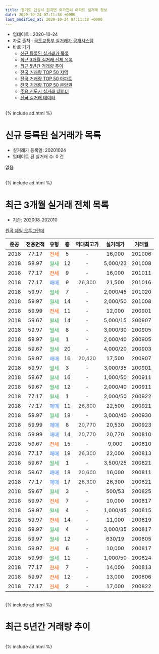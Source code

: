 ```yaml
---
title: 경기도 안성시 원곡면 외가천리 아파트 실거래 정보
date: 2020-10-24 07:11:38 +0900
last_modified_at: 2020-10-24 07:11:38 +0900
---
```


* 업데이트 : 2020-10-24
* 자료 출처 : [국토교통부 실거래가 공개시스템](http://rt.molit.go.kr)
* 바로 가기
    * [신규 등록된 실거래가 목록](#신규-등록된-실거래가-목록)
    * [최근 3개월 실거래 전체 목록](#최근-3개월-실거래-전체-목록)
    * [최근 5년간 거래량 추이](#최근-5년간-거래량-추이)
    * [전국 거래량 TOP 50 지역](https://inasie.github.io/apt-trade-info/최근-3개월-전국에서-가장-거래가-많이-발생한-지역)
    * [전국 거래량 TOP 50 아파트](https://inasie.github.io/apt-trade-info/최근-3개월-전국에서-가장-거래가-많이-발생한-아파트)
    * [전국 거래량 TOP 50 분양권](https://inasie.github.io/apt-trade-info/최근-3개월-전국에서-가장-거래가-많이-발생한-분양권)
    * [주요 신도시 실거래 데이터](https://inasie.github.io/apt-trade-info/주요-신도시)
    * [전국 실거래 데이터](https://inasie.github.io/apt-trade-info/전국)
<br>
{% include ad.html %}
<br>

# 신규 등록된 실거래가 목록
* 실거래가 등록일: 20201024
* 업데이트 된 실거래 수: 0 건

없음

<br>
{% include ad.html %}
<br>

# 최근 3개월 실거래 전체 목록
* 기준: 202008-202010


[원곡 제일 오투그란데](https://search.naver.com/search.naver?query=%EA%B2%BD%EA%B8%B0%EB%8F%84+%EC%95%88%EC%84%B1%EC%8B%9C+%EC%9B%90%EA%B3%A1%EB%A9%B4+%EC%99%B8%EA%B0%80%EC%B2%9C%EB%A6%AC+%EC%9B%90%EA%B3%A1+%EC%A0%9C%EC%9D%BC+%EC%98%A4%ED%88%AC%EA%B7%B8%EB%9E%80%EB%8D%B0)

|준공|전용면적|유형|층|역대최고가|실거래가|거래월|
|:---:|:---:|:---:|:---:|:---:|:---:|:---:|
|2018|77.17|<span style="color:#ff5a00">전세</span>|5|<span style="color:#444444">-</span>|16,000|201006|
|2018|59.97|<span style="color:#34a853">월세</span>|12|<span style="color:#444444">-</span>|5,000/23|201008|
|2018|77.17|<span style="color:#ff5a00">전세</span>|9|<span style="color:#444444">-</span>|16,000|201011|
|2018|77.17|<span style="color:#4285f3">매매</span>|9|<span style="color:#444444">26,300</span>|21,500|201016|
|2018|59.97|<span style="color:#34a853">월세</span>|7|<span style="color:#444444">-</span>|2,000/45|201020|
|2018|59.97|<span style="color:#34a853">월세</span>|14|<span style="color:#444444">-</span>|2,000/50|201008|
|2018|59.99|<span style="color:#ff5a00">전세</span>|11|<span style="color:#444444">-</span>|12,000|200901|
|2018|59.67|<span style="color:#34a853">월세</span>|14|<span style="color:#444444">-</span>|5,000/15|200907|
|2018|59.97|<span style="color:#34a853">월세</span>|8|<span style="color:#444444">-</span>|3,000/30|200905|
|2018|59.97|<span style="color:#34a853">월세</span>|1|<span style="color:#444444">-</span>|2,000/40|200905|
|2018|59.67|<span style="color:#34a853">월세</span>|20|<span style="color:#444444">-</span>|4,000/20|200903|
|2018|59.97|<span style="color:#4285f3">매매</span>|16|<span style="color:#444444">20,420</span>|17,500|200907|
|2018|59.97|<span style="color:#34a853">월세</span>|3|<span style="color:#444444">-</span>|3,000/35|200901|
|2018|59.67|<span style="color:#34a853">월세</span>|16|<span style="color:#444444">-</span>|1,000/50|200911|
|2018|59.67|<span style="color:#34a853">월세</span>|12|<span style="color:#444444">-</span>|2,000/40|200911|
|2018|77.17|<span style="color:#34a853">월세</span>|1|<span style="color:#444444">-</span>|2,000/50|200922|
|2018|77.17|<span style="color:#4285f3">매매</span>|11|<span style="color:#444444">26,300</span>|22,500|200921|
|2018|59.97|<span style="color:#34a853">월세</span>|19|<span style="color:#444444">-</span>|3,000/40|200930|
|2018|59.99|<span style="color:#4285f3">매매</span>|8|<span style="color:#444444">20,770</span>|20,530|200923|
|2018|59.99|<span style="color:#4285f3">매매</span>|14|<span style="color:#444444">20,770</span>|20,770|200810|
|2018|59.67|<span style="color:#ff5a00">전세</span>|15|<span style="color:#444444">-</span>|9,000|200810|
|2018|77.17|<span style="color:#4285f3">매매</span>|19|<span style="color:#444444">26,300</span>|22,000|200813|
|2018|59.67|<span style="color:#34a853">월세</span>|1|<span style="color:#444444">-</span>|3,500/25|200821|
|2018|59.67|<span style="color:#4285f3">매매</span>|18|<span style="color:#444444">20,600</span>|16,000|200811|
|2018|77.17|<span style="color:#4285f3">매매</span>|17|<span style="color:#444444">26,300</span>|26,300|200821|
|2018|59.67|<span style="color:#34a853">월세</span>|3|<span style="color:#444444">-</span>|500/53|200825|
|2018|59.97|<span style="color:#ff5a00">전세</span>|7|<span style="color:#444444">-</span>|10,000|200817|
|2018|59.97|<span style="color:#34a853">월세</span>|4|<span style="color:#444444">-</span>|1,000/45|200815|
|2018|59.97|<span style="color:#ff5a00">전세</span>|14|<span style="color:#444444">-</span>|11,000|200819|
|2018|59.97|<span style="color:#34a853">월세</span>|4|<span style="color:#444444">-</span>|3,000/35|200817|
|2018|59.97|<span style="color:#34a853">월세</span>|12|<span style="color:#444444">-</span>|630/19|200805|
|2018|59.97|<span style="color:#ff5a00">전세</span>|6|<span style="color:#444444">-</span>|10,000|200817|
|2018|59.99|<span style="color:#34a853">월세</span>|11|<span style="color:#444444">-</span>|1,000/50|200824|
|2018|77.17|<span style="color:#ff5a00">전세</span>|7|<span style="color:#444444">-</span>|14,000|200813|
|2018|59.97|<span style="color:#ff5a00">전세</span>|12|<span style="color:#444444">-</span>|13,000|200806|
|2018|77.17|<span style="color:#ff5a00">전세</span>|2|<span style="color:#444444">-</span>|17,000|200822|


<br>
{% include ad.html %}
<br>

# 최근 5년간 거래량 추이


<div style="width:100%;">
    <canvas id="deal_progress" height="200"></canvas>
</div>

<script>
new Chart(document.getElementById("deal_progress"), {
    type: 'line',
    data: {
        labels: ['201510','201511','201512','201601','201602','201603','201604','201605','201606','201607','201608','201609','201610','201611','201612','201701','201702','201703','201704','201705','201706','201707','201708','201709','201710','201711','201712','201801','201802','201803','201804','201805','201806','201807','201808','201809','201810','201811','201812','201901','201902','201903','201904','201905','201906','201907','201908','201909','201910','201911','201912','202001','202002','202003','202004','202005','202006','202007','202008','202009','202010'],
        datasets: [{
            label: '매매',
            pointRadius: 1,
            data: [0, 0, 0, 0, 0, 0, 0, 0, 0, 0, 0, 0, 0, 1, 1, 0, 0, 0, 0, 0, 1, 0, 0, 0, 0, 0, 0, 3, 0, 3, 3, 8, 4, 19, 13, 15, 10, 5, 11, 24, 14, 8, 1, 1, 0, 2, 1, 1, 0, 2, 3, 0, 2, 2, 1, 2, 4, 2, 4, 3, 1],
            borderColor: "rgba(255, 201, 14, 1)",
            backgroundColor: "rgba(255, 201, 14, 0.5)",
            fill: false,
            lineTension: 0
        },{
            label: '전월세',
            pointRadius: 1,
            data: [0, 0, 0, 0, 0, 0, 0, 0, 0, 0, 0, 0, 0, 0, 0, 0, 0, 0, 0, 0, 0, 0, 0, 0, 0, 0, 0, 1, 0, 0, 0, 2, 7, 34, 49, 45, 17, 6, 8, 7, 6, 7, 5, 5, 5, 4, 5, 1, 6, 3, 1, 3, 7, 11, 5, 5, 8, 8, 13, 10, 5],
            borderColor: "rgba(0, 141, 185, 1)",
            backgroundColor: "rgba(0, 141, 185, 0.5)",
            fill: false,
            lineTension: 0
        }
        ]
    },
    options: {
        responsive: true,
        title: {
            display: false
        },
        tooltips: {
            mode: 'index',
            intersect: false
        },
        hover: {
            mode: 'nearest',
            intersect: true
        },
        scales: {
            xAxes: [{
                display: true,
                scaleLabel: {
                    display: true,
                    labelString: '년/월'
                }
            }],
            yAxes: [{
                display: true,
                ticks: {
                    suggestedMin: 0,
                },
                scaleLabel: {
                    display: true,
                    labelString: '실거래 수'
                }
            }]
        }
    }
});

</script>


<br>
{% include ad.html %}
<br>

